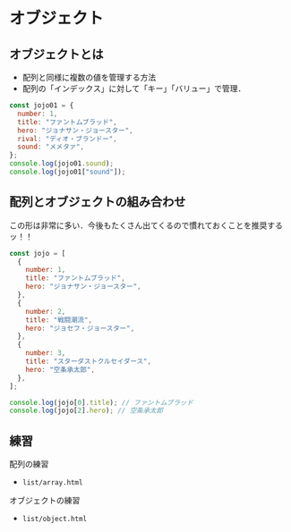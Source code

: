 # オブジェクト

## オブジェクトとは

- 配列と同様に複数の値を管理する方法
- 配列の「インデックス」に対して「キー」「バリュー」で管理．

```js
const jojo01 = {
  number: 1,
  title: "ファントムブラッド",
  hero: "ジョナサン・ジョースター",
  rival: "ディオ・ブランドー",
  sound: "メメタァ",
};
console.log(jojo01.sound);
console.log(jojo01["sound"]);
```

## 配列とオブジェクトの組み合わせ

この形は非常に多い．今後もたくさん出てくるので慣れておくことを推奨するッ！！

```js
const jojo = [
  {
    number: 1,
    title: "ファントムブラッド",
    hero: "ジョナサン・ジョースター",
  },
  {
    number: 2,
    title: "戦闘潮流",
    hero: "ジョセフ・ジョースター",
  },
  {
    number: 3,
    title: "スターダストクルセイダース",
    hero: "空条承太郎",
  },
];

console.log(jojo[0].title); // ファントムブラッド
console.log(jojo[2].hero); // 空条承太郎
```

## 練習

配列の練習

- `list/array.html`

オブジェクトの練習

- `list/object.html`

<!-- 上記が楽勝な人

- `list/challenge.html` -->
